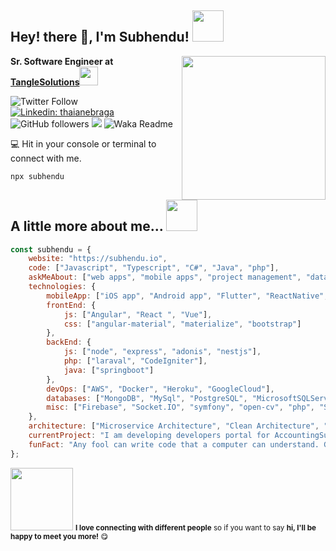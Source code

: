 <h2>Hey! there 👋, I'm Subhendu! <img src="https://i.pinimg.com/originals/ea/6e/60/ea6e603c4204ecb4664901d7f9edf452.gif" width="50"></h2>
<img align='right' src="https://i.pinimg.com/originals/70/80/4f/70804f7e25b11f29db904f2fa7b4cd9d.gif" width="230">
<p><b>Sr. Software Engineer at <a href="http://www.tanglesolutions.com">TangleSolutions</a><img src="https://thumbs.gfycat.com/YearlySinfulKingfisher-size_restricted.gif" width="30" style="margin-bottom: -8px;"> 
</b></p>

![Twitter Follow](https://img.shields.io/twitter/follow/subhendu_io?label=Follow)
[![Linkedin: thaianebraga](https://img.shields.io/badge/-Subhendu-blue?style=flat-square&logo=Linkedin&logoColor=white&link=https://www.linkedin.com/in/subhendu-io/)](https://www.linkedin.com/in/subhendu-io/)
![GitHub followers](https://img.shields.io/github/followers/Subhendu-io?label=Follow&style=social)
![](https://visitor-badge.glitch.me/badge?page_id=subhendu-io.subhendu-io)
![Waka Readme](https://github.com/anmol098/anmol098/workflows/Waka%20Readme/badge.svg)

💻 Hit in your console or terminal to connect with me.

```bash
npx subhendu
```

## A little more about me... <img src="https://88daystowork.com/img/walker-loading.gif" width="50" style="margin-bottom: -8px;">  

```javascript
const subhendu = {
    website: "https://subhendu.io",
    code: ["Javascript", "Typescript", "C#", "Java", "php"],
    askMeAbout: ["web apps", "mobile apps", "project management", "data structure", "photography"],
    technologies: {
        mobileApp: ["iOS app", "Android app", "Flutter", "ReactNative", "NativeScript"],
        frontEnd: {
            js: ["Angular", "React ", "Vue"],
            css: ["angular-material", "materialize", "bootstrap"]
        },
        backEnd: {
            js: ["node", "express", "adonis", "nestjs"],
            php: ["laraval", "CodeIgniter"],
            java: ["springboot"]
        },
        devOps: ["AWS", "Docker", "Heroku", "GoogleCloud"],
        databases: ["MongoDB", "MySql", "PostgreSQL", "MicrosoftSQLServer", "MariaDB", "firestore", "Redis"],
        misc: ["Firebase", "Socket.IO", "symfony", "open-cv", "php", "SuiteApp"]
    },
    architecture: ["Microservice Architecture", "Clean Architecture", "Serverless Architecture", "Progressive web applications", "Single page applications"],
    currentProject: "I am developing developers portal for AccountingSuite using MEANStack",
    funFact: "Any fool can write code that a computer can understand. Good programmers write code that humans can understand."
};
```

<img src="https://thumbs.gfycat.com/WarmheartedMedicalCornsnake-size_restricted.gif" width="100"> <small><b>I love connecting with different people</b> so if you want to say <b>hi, I'll be happy to meet you more!</b> 😋</small>
